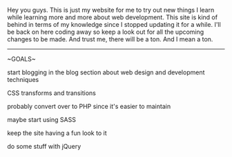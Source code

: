 Hey you guys. This is just my website for me to try out new things I learn
while learning more and more about web development. This site is kind of
behind in terms of my knowledge since I stopped updating it for a while.
I'll be back on here coding away so keep a look out for all the upcoming
changes to be made. And trust me, there will be a ton. And I mean a ton.

----------------------------------------------------------------

~GOALS~

start blogging in the blog section about web design and development techniques

CSS transforms and transitions

probably convert over to PHP since it's easier to maintain

maybe start using SASS

keep the site having a fun look to it

do some stuff with jQuery